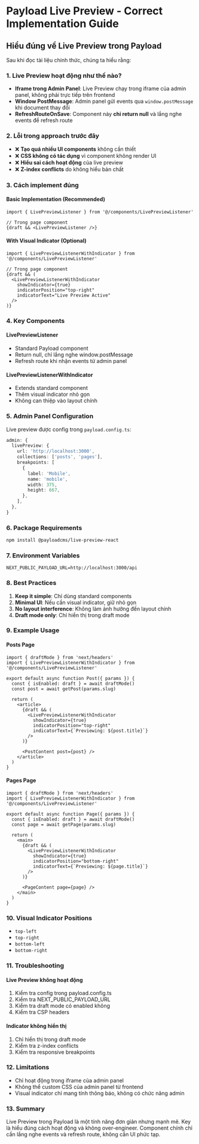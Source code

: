 # Payload Live Preview - Correct Implementation Guide

## Hiểu đúng về Live Preview trong Payload

Sau khi đọc tài liệu chính thức, chúng ta hiểu rằng:

### 1. Live Preview hoạt động như thế nào?

- **Iframe trong Admin Panel**: Live Preview chạy trong iframe của admin panel, không phải trực tiếp trên frontend
- **Window PostMessage**: Admin panel gửi events qua `window.postMessage` khi document thay đổi
- **RefreshRouteOnSave**: Component này **chỉ return null** và lắng nghe events để refresh route

### 2. Lỗi trong approach trước đây

- ❌ **Tạo quá nhiều UI components** không cần thiết
- ❌ **CSS không có tác dụng** vì component không render UI
- ❌ **Hiểu sai cách hoạt động** của live preview
- ❌ **Z-index conflicts** do không hiểu bản chất

### 3. Cách implement đúng

#### Basic Implementation (Recommended)
```tsx
import { LivePreviewListener } from '@/components/LivePreviewListener'

// Trong page component
{draft && <LivePreviewListener />}
```

#### With Visual Indicator (Optional)
```tsx
import { LivePreviewListenerWithIndicator } from '@/components/LivePreviewListener'

// Trong page component
{draft && (
  <LivePreviewListenerWithIndicator 
    showIndicator={true}
    indicatorPosition="top-right"
    indicatorText="Live Preview Active"
  />
)}
```

### 4. Key Components

#### LivePreviewListener
- Standard Payload component
- Return null, chỉ lắng nghe window.postMessage
- Refresh route khi nhận events từ admin panel

#### LivePreviewListenerWithIndicator
- Extends standard component
- Thêm visual indicator nhỏ gọn
- Không can thiệp vào layout chính

### 5. Admin Panel Configuration

Live preview được config trong `payload.config.ts`:

```ts
admin: {
  livePreview: {
    url: 'http://localhost:3000',
    collections: ['posts', 'pages'],
    breakpoints: [
      {
        label: 'Mobile',
        name: 'mobile',
        width: 375,
        height: 667,
      },
    ],
  },
}
```

### 6. Package Requirements

```bash
npm install @payloadcms/live-preview-react
```

### 7. Environment Variables

```env
NEXT_PUBLIC_PAYLOAD_URL=http://localhost:3000/api
```

### 8. Best Practices

1. **Keep it simple**: Chỉ dùng standard components
2. **Minimal UI**: Nếu cần visual indicator, giữ nhỏ gọn
3. **No layout interference**: Không làm ảnh hưởng đến layout chính
4. **Draft mode only**: Chỉ hiển thị trong draft mode

### 9. Example Usage

#### Posts Page
```tsx
import { draftMode } from 'next/headers'
import { LivePreviewListenerWithIndicator } from '@/components/LivePreviewListener'

export default async function Post({ params }) {
  const { isEnabled: draft } = await draftMode()
  const post = await getPost(params.slug)

  return (
    <article>
      {draft && (
        <LivePreviewListenerWithIndicator 
          showIndicator={true}
          indicatorPosition="top-right"
          indicatorText={`Previewing: ${post.title}`}
        />
      )}
      
      <PostContent post={post} />
    </article>
  )
}
```

#### Pages Page
```tsx
import { draftMode } from 'next/headers'
import { LivePreviewListenerWithIndicator } from '@/components/LivePreviewListener'

export default async function Page({ params }) {
  const { isEnabled: draft } = await draftMode()
  const page = await getPage(params.slug)

  return (
    <main>
      {draft && (
        <LivePreviewListenerWithIndicator 
          showIndicator={true}
          indicatorPosition="bottom-right"
          indicatorText={`Previewing: ${page.title}`}
        />
      )}
      
      <PageContent page={page} />
    </main>
  )
}
```

### 10. Visual Indicator Positions

- `top-left`
- `top-right` 
- `bottom-left`
- `bottom-right`

### 11. Troubleshooting

#### Live Preview không hoạt động
1. Kiểm tra config trong payload.config.ts
2. Kiểm tra NEXT_PUBLIC_PAYLOAD_URL
3. Kiểm tra draft mode có enabled không
4. Kiểm tra CSP headers

#### Indicator không hiển thị
1. Chỉ hiển thị trong draft mode
2. Kiểm tra z-index conflicts
3. Kiểm tra responsive breakpoints

### 12. Limitations

- Chỉ hoạt động trong iframe của admin panel
- Không thể custom CSS của admin panel từ frontend
- Visual indicator chỉ mang tính thông báo, không có chức năng admin

### 13. Summary

Live Preview trong Payload là một tính năng đơn giản nhưng mạnh mẽ. Key là hiểu đúng cách hoạt động và không over-engineer. Component chính chỉ cần lắng nghe events và refresh route, không cần UI phức tạp.
